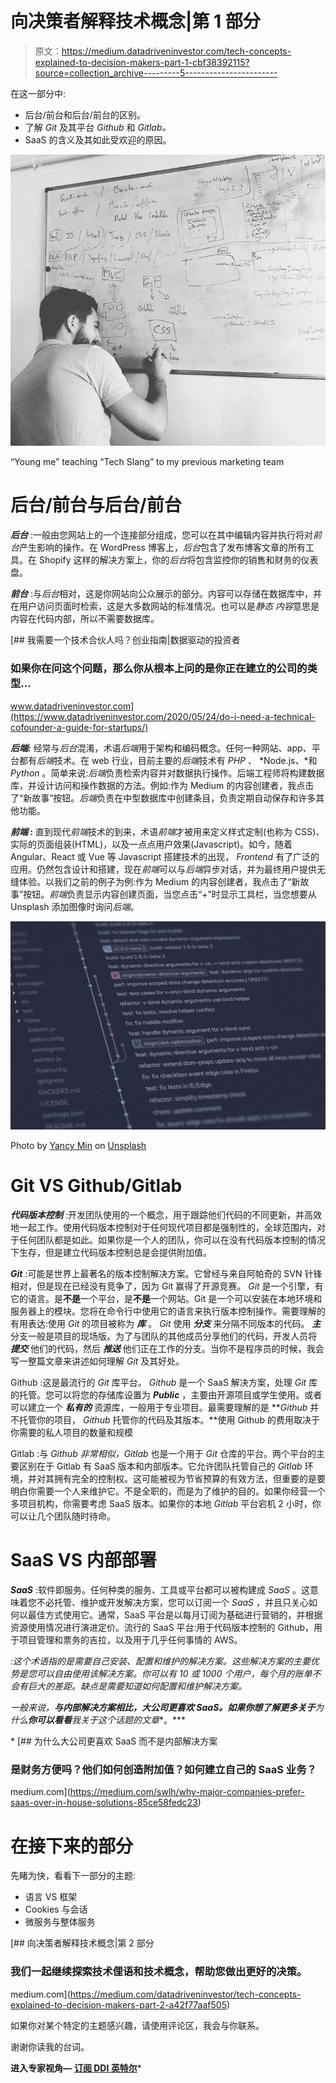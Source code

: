 # 向决策者解释技术概念|第 1 部分

> 原文：<https://medium.datadriveninvestor.com/tech-concepts-explained-to-decision-makers-part-1-cbf38392115?source=collection_archive---------5----------------------->

在这一部分中:

*   后台/前台和后台/前台的区别。
*   了解 *Git* 及其平台 *Github* 和 *Gitlab。*
*   SaaS 的含义及其如此受欢迎的原因。

![](img/24f387b62a2cfcea5947da6cea73c2ea.png)

“Young me” teaching “Tech Slang” to my previous marketing team

# 后台/前台与后台/前台

***后台*** :一般由您网站上的一个连接部分组成，您可以在其中编辑内容并执行将对*前台*产生影响的操作。在 WordPress 博客上，*后台*包含了发布博客文章的所有工具。在 Shopify 这样的解决方案上，你的*后台*将包含监控你的销售和财务的仪表盘。

***前台*** :与*后台*相对，这是你网站向公众展示的部分。内容可以存储在数据库中，并在用户访问页面时检索，这是大多数网站的标准情况。也可以是*静态* *内容*意思是内容在代码内部，所以不需要数据库。

[](https://www.datadriveninvestor.com/2020/05/24/do-i-need-a-technical-cofounder-a-guide-for-startups/) [## 我需要一个技术合伙人吗？创业指南|数据驱动的投资者

### 如果你在问这个问题，那么你从根本上问的是你正在建立的公司的类型…

www.datadriveninvestor.com](https://www.datadriveninvestor.com/2020/05/24/do-i-need-a-technical-cofounder-a-guide-for-startups/) 

***后端:*** 经常与*后台*混淆，术语*后端*用于架构和编码概念。任何一种网站、app、平台都有*后端*技术。在 web 行业，目前主要的*后端*技术有 *PHP* 、 *Node.js、*和 *Python* 。简单来说:*后端*负责检索内容并对数据执行操作。后端工程师将构建数据库，并设计访问和操作数据的方法。例如:作为 Medium 的内容创建者，我点击了“新故事”按钮。*后端*负责在中型数据库中创建条目，负责定期自动保存和许多其他功能。

***前端* :** 直到现代*前端*技术的到来，术语*前端*才被用来定义样式定制(也称为 CSS)、实际的页面组装(HTML)，以及一点点用户效果(Javascript)。如今，随着 Angular、React 或 Vue 等 Javascript 搭建技术的出现， *Frontend* 有了广泛的应用。仍然包含设计和搭建，现在*前端*可以与*后端*异步对话，并为最终用户提供无缝体验。以我们之前的例子为例:作为 Medium 的内容创建者，我点击了“新故事”按钮。*前端*负责显示内容创建页面，当您点击“+”时显示工具栏，当您想要从 Unsplash 添加图像时询问*后端*。

![](img/812a1dfbecbbbd494ee4170d44f58647.png)

Photo by [Yancy Min](https://unsplash.com/@yancymin?utm_source=medium&utm_medium=referral) on [Unsplash](https://unsplash.com?utm_source=medium&utm_medium=referral)

# Git VS Github/Gitlab

***代码版本控制*** :开发团队使用的一个概念，用于跟踪他们代码的不同更新，并高效地一起工作。使用代码版本控制对于任何现代项目都是强制性的，全球范围内，对于任何团队都是如此。如果你是一个人的团队，你可以在没有代码版本控制的情况下生存，但是建立代码版本控制总是会提供附加值。

***Git*** :可能是世界上最著名的版本控制解决方案。它曾经与来自阿帕奇的 SVN 针锋相对，但是现在已经没有竞争了，因为 Git 赢得了开源竞赛。 *Git* 是一个引擎，有它的语言。是**不是**一个平台，是**不是**一个网站。Git 是一个可以安装在本地环境和服务器上的模块。您将在命令行中使用它的语言来执行版本控制操作。需要理解的有用表达:使用 *Git* 的项目被称为 ***库*** 。 *Git* 使用 ***分支*** 来分隔不同版本的代码。 ***主*** 分支一般是项目的现场版。为了与团队的其他成员分享他们的代码，开发人员将 ***提交*** 他们的代码，然后 ***推送*** 他们正在工作的分支。当你不是程序员的时候，我会写一整篇文章来讲述如何理解 *Git* 及其好处。

Github :这是最流行的 *Git* 库平台。 *Github* 是一个 SaaS 解决方案，处理 *Git* 库的托管。您可以将您的存储库设置为 ***Public*** ，主要由开源项目或学生使用。或者可以建立一个 ***私有的*** 资源库，一般用于专业项目。最需要理解的是 ***Github* 并不托管你的项目， *Github* 托管你的代码及其版本。**使用 Github 的费用取决于你需要的私人项目的数量和规模

Gitlab :与 *Github 非常相似，Gitlab* 也是一个用于 *Git* 仓库的平台。两个平台的主要区别在于 Gitlab 有 SaaS 版本和内部版本。它允许团队托管自己的 *Gitlab* 环境，并对其拥有完全的控制权。这可能被视为节省预算的有效方法，但重要的是要明白你需要一个人来维护它。不是全职的，而是为了维护的目的。如果你经营一个多项目机构，你需要考虑 SaaS 版本。如果你的本地 *Gitlab* 平台宕机 2 小时，你可以让几个团队随时待命。

# SaaS VS 内部部署

***SaaS*** :软件即服务。任何种类的服务、工具或平台都可以被构建成 *SaaS* 。这意味着您不必托管、维护或开发解决方案，您可以订阅一个 *SaaS* ，并且只关心如何以最佳方式使用它。通常，SaaS 平台是以每月订阅为基础进行营销的，并根据资源使用情况进行演进定价。流行的 SaaS 平台:用于代码版本控制的 Github，用于项目管理和票务的吉拉，以及用于几乎任何事情的 AWS。

*:这个术语指的是需要自己安装、配置和维护的解决方案。这些解决方案的主要优势是您可以自由使用该解决方案。你可以有 10 或 1000 个用户，每个月的账单不会有巨大的差距。缺点是需要知道如何配置和维护解决方案。*

*一般来说，**与内部解决方案相比，大公司更喜欢 SaaS。如果你想了解更多关于**为什么**你可以看看**我关于这个话题的文章**。***

*[](https://medium.com/swlh/why-major-companies-prefer-saas-over-in-house-solutions-85ce58fedc23) [## 为什么大公司更喜欢 SaaS 而不是内部解决方案

### 是财务方便吗？他们如何创造附加值？如何建立自己的 SaaS 业务？

medium.com](https://medium.com/swlh/why-major-companies-prefer-saas-over-in-house-solutions-85ce58fedc23) 

# 在接下来的部分

先睹为快，看看下一部分的主题:

*   语言 VS 框架
*   Cookies 与会话
*   微服务与整体服务

[](https://medium.com/datadriveninvestor/tech-concepts-explained-to-decision-makers-part-2-a42f77aaf505) [## 向决策者解释技术概念|第 2 部分

### 我们一起继续探索技术俚语和技术概念，帮助您做出更好的决策。

medium.com](https://medium.com/datadriveninvestor/tech-concepts-explained-to-decision-makers-part-2-a42f77aaf505) 

如果你对某个特定的主题感兴趣，请使用评论区，我会与你联系。

谢谢你读我的台词。

**进入专家视角—** [**订阅 DDI 英特尔**](https://datadriveninvestor.com/ddi-intel)*